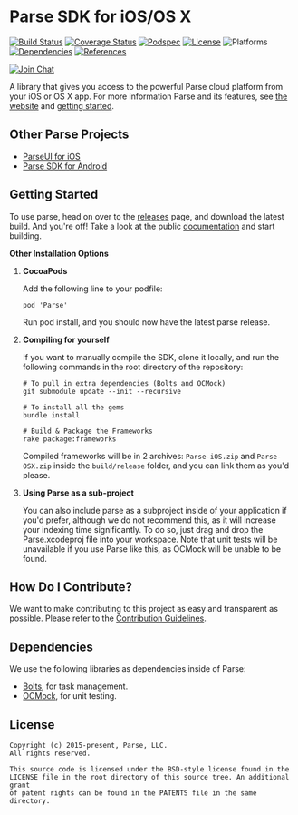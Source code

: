 # Parse SDK for iOS/OS X

[![Build Status][build-status-svg]][build-status-link]
[![Coverage Status][coverage-status-svg]][coverage-status-link]
[![Podspec][podspec-svg]][podspec-link]
[![License][license-svg]][license-link]
![Platforms][platforms-svg]
[![Dependencies][dependencies-svg]][dependencies-link]
[![References][references-svg]][references-link]

[![Join Chat][gitter-svg]][gitter-link]

A library that gives you access to the powerful Parse cloud platform from your iOS or OS X app.
For more information Parse and its features, see [the website][parse.com] and [getting started][docs].

## Other Parse Projects

 - [ParseUI for iOS][parseui-ios-link]
 - [Parse SDK for Android][android-sdk-link]

## Getting Started

To use parse, head on over to the [releases][releases] page, and download the latest build.
And you're off! Take a look at the public [documentation][docs] and start building.

**Other Installation Options**

 1. **CocoaPods**

    Add the following line to your podfile:

        pod 'Parse'

    Run pod install, and you should now have the latest parse release.

 2. **Compiling for yourself**

    If you want to manually compile the SDK, clone it locally, and run the following commands in the root directory of the repository:

        # To pull in extra dependencies (Bolts and OCMock)
        git submodule update --init --recursive
        
        # To install all the gems
        bundle install
        
        # Build & Package the Frameworks
        rake package:frameworks

    Compiled frameworks will be in 2 archives: `Parse-iOS.zip` and `Parse-OSX.zip` inside the `build/release` folder, and you can link them as you'd please.

 3. **Using Parse as a sub-project**

    You can also include parse as a subproject inside of your application if you'd prefer, although we do not recommend this, as it will increase your indexing time significantly. To do so, just drag and drop the Parse.xcodeproj file into your workspace. Note that unit tests will be unavailable if you use Parse like this, as OCMock will be unable to be found.

## How Do I Contribute?

We want to make contributing to this project as easy and transparent as possible. Please refer to the [Contribution Guidelines][contributing].

## Dependencies

We use the following libraries as dependencies inside of Parse:

 - [Bolts][bolts-framework], for task management.
 - [OCMock][ocmock-framework], for unit testing.

## License

```
Copyright (c) 2015-present, Parse, LLC.
All rights reserved.

This source code is licensed under the BSD-style license found in the
LICENSE file in the root directory of this source tree. An additional grant 
of patent rights can be found in the PATENTS file in the same directory.
```
 
 [parse.com]: https://www.parse.com/products/ios
 [docs]: https://www.parse.com/docs/ios/guide
 [blog]: https://blog.parse.com/ 

 [parseui-ios-link]: https://github.com/ParsePlatform/ParseUI-iOS
 [android-sdk-link]: https://github.com/ParsePlatform/Parse-SDK-Android
 
 [releases]: https://github.com/ParsePlatform/Parse-SDK-iOS-OSX/releases
 [contributing]: https://github.com/ParsePlatform/Parse-SDK-iOS-OSX/blob/master/CONTRIBUTING.md

 [bolts-framework]: https://github.com/BoltsFramework/Bolts-iOS 
 [ocmock-framework]: http://ocmock.org

 [build-status-svg]: https://travis-ci.org/ParsePlatform/Parse-SDK-iOS-OSX.svg
 [build-status-link]: https://travis-ci.org/ParsePlatform/Parse-SDK-iOS-OSX/branches

 [coverage-status-svg]: https://codecov.io/github/ParsePlatform/Parse-SDK-iOS-OSX/coverage.svg?branch=master
 [coverage-status-link]: https://codecov.io/github/ParsePlatform/Parse-SDK-iOS-OSX?branch=master

 [license-svg]: https://img.shields.io/badge/license-BSD-lightgrey.svg
 [license-link]: https://github.com/ParsePlatform/Parse-SDK-iOS-OSX/blob/master/LICENSE

 [podspec-svg]: https://img.shields.io/cocoapods/v/Parse.svg
 [podspec-link]: https://cocoapods.org/pods/Parse

 [platforms-svg]: https://img.shields.io/badge/platform-ios%20%7C%20osx-lightgrey.svg

 [dependencies-svg]: https://img.shields.io/badge/dependencies-2-yellowgreen.svg
 [dependencies-link]: https://github.com/ParsePlatform/Parse-SDK-iOS-OSX/blob/master/Vendor

 [references-svg]: https://www.versioneye.com/objective-c/parse/reference_badge.svg
 [references-link]: https://www.versioneye.com/objective-c/parse/references

 [gitter-svg]: https://img.shields.io/badge/gitter-join%20chat%20%E2%86%92-brightgreen.svg
 [gitter-link]: https://gitter.im/ParsePlatform/Chat
